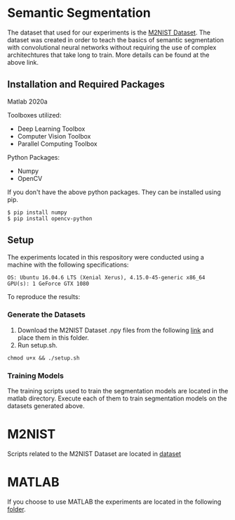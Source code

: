 # Semantic Segmentation

The dataset that used for our experiments is the [M2NIST Dataset](https://www.kaggle.com/farhanhubble/multimnistm2nist). The dataset was created in order to teach the basics of semantic segmentation with convolutional neural networks without requiring the use of complex architechtures that take long to train. More details can be found at the above link.

## Installation and Required Packages

Matlab 2020a

Toolboxes utilized:
- Deep Learning Toolbox
- Computer Vision Toolbox
- Parallel Computing Toolbox

Python Packages: 
- Numpy
- OpenCV

If you don't have the above python packages. They can be installed using pip. 

```
$ pip install numpy
$ pip install opencv-python
```

## Setup 
The experiments located in this respository were conducted using a machine with the following specifications:
```
OS: Ubuntu 16.04.6 LTS (Xenial Xerus), 4.15.0-45-generic x86_64
GPU(s): 1 GeForce GTX 1080
```
To reproduce the results:

### Generate the Datasets 
1. Download the M2NIST Dataset .npy files from the following [link](https://www.kaggle.com/farhanhubble/multimnistm2nist) and place them in this folder.
2. Run setup.sh. 
```
chmod u+x && ./setup.sh
```

### Training Models

The training scripts used to train the segmentation models are located in the matlab directory. Execute each of them to train segmentation models on the datasets generated above. 



# M2NIST
Scripts related to the M2NIST Dataset are located in [dataset](dataset)
# MATLAB 
If you choose to use MATLAB the experiments are located in the following [folder](matlab).




